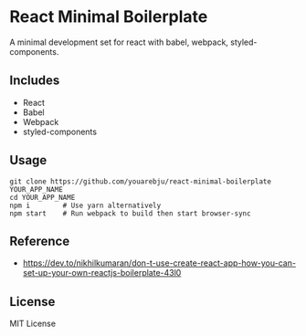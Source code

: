 # React Minimal Boilerplate

A minimal development set for react with babel, webpack, styled-components.

## Includes

- React
- Babel
- Webpack
- styled-components

## Usage

```
git clone https://github.com/youarebju/react-minimal-boilerplate YOUR_APP_NAME
cd YOUR_APP_NAME
npm i        # Use yarn alternatively
npm start    # Run webpack to build then start browser-sync
```

## Reference

- <https://dev.to/nikhilkumaran/don-t-use-create-react-app-how-you-can-set-up-your-own-reactjs-boilerplate-43l0> 

## License

MIT License
